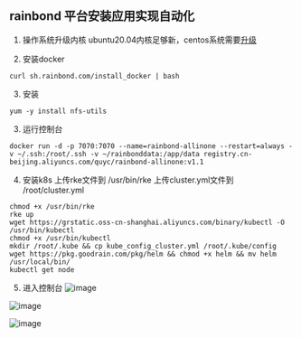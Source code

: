 ## rainbond 平台安装应用实现自动化

1. 操作系统升级内核
ubuntu20.04内核足够新，centos系统需要[升级](https://t.goodrain.com/d/9-centos)

2. 安装docker
```
curl sh.rainbond.com/install_docker | bash
```

3. 安装
```
yum -y install nfs-utils
```

3. 运行控制台
```
docker run -d -p 7070:7070 --name=rainbond-allinone --restart=always -v ~/.ssh:/root/.ssh -v ~/rainbonddata:/app/data registry.cn-beijing.aliyuncs.com/quyc/rainbond-allinone:v1.1
```

4. 安装k8s
上传rke文件到 /usr/bin/rke 
上传cluster.yml文件到 /root/cluster.yml
```
chmod +x /usr/bin/rke 
rke up
wget https://grstatic.oss-cn-shanghai.aliyuncs.com/binary/kubectl -O /usr/bin/kubectl
chmod +x /usr/bin/kubectl
mkdir /root/.kube && cp kube_config_cluster.yml /root/.kube/config
wget https://pkg.goodrain.com/pkg/helm && chmod +x helm && mv helm /usr/local/bin/
kubectl get node
```

5. 进入控制台
![image](https://user-images.githubusercontent.com/43192516/192736943-031fac38-a633-4e6d-97a4-d4e2cc47c401.png)

![image](https://user-images.githubusercontent.com/43192516/192741901-424eadc7-2a5f-4f5f-8926-ca09d41d515b.png)

![image](https://user-images.githubusercontent.com/43192516/192737515-dd643c77-1ebd-4ac7-a0ef-54161752c4a2.png)
